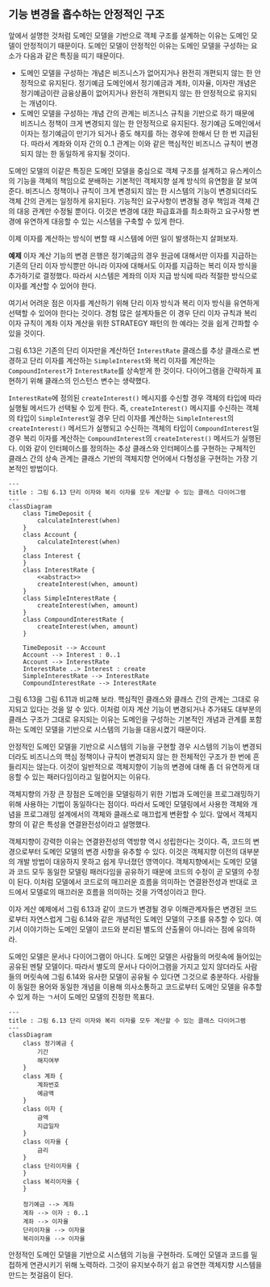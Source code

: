 ## 기능 변경을 흡수하는 안정적인 구조
앞에서 설명한 것처럼 도메인 모델을 기반으로 객체 구조를 설계하는 이유는 도메인 모델이 안정적이기 때문이다. 도메인 모델이 안정적인 이유는 도메인 모델을 구성하는 요소가 다음과 같은 특징을 띠기 때문이다. 

- 도메인 모델을 구성하는 개념은 비즈니스가 없어지거나 완전히 개편되지 않는 한 안정적으로 유지된다. 정기예금 도메인에서 정기예금과 계좌, 이자율, 이자란 개념은 정기예금이란 금융상품이 없어지거나 완전히 개편되지 않는 한 안정적으로 유지되는 개념이다.
- 도메인 모델을 구성하는 개념 간의 관계는 비즈니스 규칙을 기반으로 하기 때문에 비즈니스 정책이 크게 변경되지 않는 한 안정적으로 유지된다. 정기예금 도메인에서 이자는 정기예금이 만기가 되거나 중도 해지를 하는 경우에 한해서 단 한 번 지급된다. 따라서 계좌와 이자 간의 0..1 관계는 이와 같은 핵심적인 비즈니스 규칙이 변경되지 않는 한 동일하게 유지될 것이다.

도메인 모델의 이같은 특징은 도메인 모델을 중심으로 객체 구조를 설계하고 유스케이스의 기능을 객체의 책임으로 분배하는 기본적인 객체지향 설계 방식의 유연함을 잘 보여 준다. 비즈니스 정책이나 규칙이 크게 변경되지 않는 한 시스템의 기능이 변경되더라도 객체 간의 관게는 일정하게 유지된다. 기능적인 요구사항이 변경될 경우 책임과 객체 간의 대응 관계만 수정될 뿐이다. 이것은 변경에 대한 파급효과를 최소화하고 요구사항 변경에 유연하게 대응할 수 있는 시스템을 구축할 수 있게 한다.

이제 이자를 계산하는 방식이 변할 때 시스템에 어떤 일이 발생하는지 살펴보자.

**예제**
이자 계산 기능의 변경
은행은 정기예금의 경우 원금에 대해서만 이자를 지급하는 기존의 단리 이자 방식뿐만 아니라 이자에 대해서도 이자를 지급하는 복리 이자 방식을 추가하기로 결정했다. 따라서 시스템은 계좌의 이자 지급 방식에 따라 적절한 방식으로 이자를 계산할 수 있어야 한다.

여기서 어려운 점은 이자를 계산하기 위해 단리 이자 방식과 복리 이자 방식을 유연하게 선택할 수 있어야 한다는 것이다. 경험 많은 설계자들은 이 경우 단리 이자 규칙과 복리 이자 규칙이 계좌 이자 계산을 위한 STRATEGY 패턴의 한 예라는 것을 쉽게 간파할 수 있을 것이다.

그림 6.13은 기존의 단리 이자만을 계산하던 `InterestRate` 클래스를 추상 클래스로 변경하고 단리 이자를 계산하는 `SimpleInterest`와 복리 이자를 계산하는 `CompoundInterest`가 `InterestRate`를 상속받게 한 것이다. 다이어그램을 간략하게 표현하기 위해 클래스의 인스턴스 변수는 생략했다.

`InterestRate`에 정의된 `createInterest()` 메시지를 수신할 경우 객체의 타입에 따라 실행될 메서드가 선택될 수 있게 한다. 즉, `createInterest()` 메시지를 수신하는 객체의 타입이 `SimpleInterest`일 경우 단리 이자를 계산하는 `SimpleInterest`의 `createInterest()` 메서드가 실행되고 수신하는 객체의 타입이 `CompoundInterest`일 경우 복리 이자를 계산하는 `CompoundInterest`의 `createInterest()` 메서드가 실행된다. 이와 같이 인터페이스를 정의하는 추상 클래스와 인터페이스를 구현하는 구체적인 클래스 간의 상속 관계는 클래스 기반의 객체지향 언어에서 다형성을 구현하는 가장 기본적인 방법이다.

```mermaid
---
title : 그림 6.13 단리 이자와 복리 이자를 모두 계산할 수 있는 클래스 다이어그램
---
classDiagram
	class TimeDeposit {
		calculateInterest(when)
	}
	class Account {
		calculateInterest(when)
	}
	class Interest {
	}
	class InterestRate {
		<<abstract>>
		createInterest(when, amount)
	}
	class SimpleInterestRate {
		createInterest(when, amount)
	}
	class CompoundInterestRate {
		createInterest(when, amount)
	}

	TimeDeposit --> Account
	Account --> Interest : 0..1
	Account --> InterestRate
	InterestRate ..> Interest : create
	SimpleInterestRate --> InterestRate
	CompoundInterestRate --> InterestRate
```

그림 6.13을 그림 6.11과 비교해 보라. 핵심적인 클래스와 클래스 간의 관계는 그대로 유지되고 있다는 것을 알 수 있다. 이처럼 이자 계산 기능이 변경되거나 추가돼도 대부분의 클래스 구조가 그대로 유지되는 이유는 도메인을 구성하는 기본적인 개념과 관계를 포함하는 도메인 모델을 기반으로 시스템의 기능을 대응시켰기 때문이다.

안정적인 도메인 모델을 기반으로 시스템의 기능을 구현할 경우 시스템의 기능이 변경되더라도 비즈니스의 핵심 정책이나 규칙이 변경되지 않는 한 전체적인 구조가 한 번에 흔들리지는 않는다. 이것이 일반적으로 객체지향이 기능의 변경에 대해 좀 더 유연하게 대응할 수 있는 패러다임이라고 일컬어지는 이유다.

객체지향의 가장 큰 장점은 도메인을 모델링하기 위한 기법과 도메인을 프로그래밍하기 위해 사용하는 기법이 동일하다는 점이다. 따라서 도메인 모델링에서 사용한 객체와 개념을 프로그래밍 설계에서의 객체와 클래스로 매끄럽게 변환할 수 있다. 앞에서 객체지향의 이 같은 특성을 연결완전성이라고 설명했다.

객체지향이 강력한 이유는 연결완전성의 역방향 역시 성립한다는 것이다. 즉, 코드의 변경으로부터 도메인 모델의 변경 사항을 유추할 수 있다. 이것은 객체지향 이전의 대부분의 개발 방법이 대응하지 못하고 쉽게 무너졌던 영역이다. 객체지향에서는 도메인 모델과 코드 모두 동일한 모델링 패러다임을 공유하기 때문에 코드의 수정이 곧 모델의 수정이 된다. 이처럼 모델에서 코드로의 매끄러운 흐름을 의미하는 연결완전성과 반대로 코드에서 모델로의 매끄러운 흐름을 의미하는 것을 가역성이라고 한다.

이자 게산 예제에서 그림 6.13과 같이 코드가 변경될 경우 이해관계자들은 변경된 코드로부터 자연스럽게 그림 6.14와 같은 개념적인 도메인 모델의 구조를 유추할 수 있다. 여기서 이야기하는 도메인 모델이 코드와 분리된 별도의 산출물이 아니라는 점에 유의하라.

도메인 모델은 문서나 다이어그램이 아니다. 도메인 모델은 사람들의 머릿속에 들어있는 공유된 멘탈 모델이다. 따라서 별도의 문서나 다이어그램을 가지고 있지 않더라도 사람들의 머릿속에 그림 6.14와 유사한 모델이 공유될 수 있다면 그것으로 충분하다. 사람들이 동일한 용어와 동일한 개념을 이용해 의사소통하고 코드로부터 도메인 모델을 유추할 수 있게 하는 ㄱ서이 도메인 모델의 진정한 목표다.

```mermaid
---
title : 그림 6.13 단리 이자와 복리 이자를 모두 계산할 수 있는 클래스 다이어그램
---
classDiagram
	class 정기예금 {
		기간
		해지여부
	}
	class 계좌 {
		계좌번호
		예금액
	}
	class 이자 {
		금액
		지급일자
	}
	class 이자율 {
		금리
	}
	class 단리이자율 {
	}
	class 복리이자율 {
	}

	정기예금 --> 계좌
	계좌 --> 이자 : 0..1
	계좌 --> 이자율
	단리이자율 --> 이자율
	복리이자율 --> 이자율
```

안정적인 도메인 모델을 기반으로 시스템의 기능을 구현하라. 도메인 모델과 코드를 밀접하게 연관시키기 위해 노력하라. 그것이 유지보수하기 쉽고 유연한 객체지향 시스템을 만드는 첫걸음이 된다.